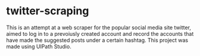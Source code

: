 # twitter-scraping
This is an attempt at a web scraper for the popular social media site twitter, aimed to log in to a prevoiusly created account and record the accounts that have made the suggested posts under a certain hashtag. This project was made using UIPath Studio.
